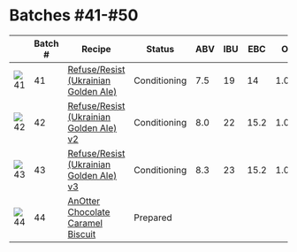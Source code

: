 # Batches #41-#50

|   | Batch # | Recipe | Status | ABV | IBU | EBC | OG | FG | BJCP Style | Type |
|---|---------|--------|--------|-----|-----|-----|----|----|------------|------|
| ![41](../recipes/.jpeg) | 41 | [Refuse/Resist (Ukrainian Golden Ale)]()| Conditioning | 7.5 | 19 | 14 | 1.071 | 1.017 | Ukrainian Golden Ale | All Grain |
| ![42](../recipes/.jpeg) | 42 | [Refuse/Resist (Ukrainian Golden Ale) v2]()| Conditioning | 8.0 | 22 | 15.2| 1.071 | 1.013 | Ukrainian Golden Ale | All Grain |
| ![43](../recipes/.jpeg) | 43 | [Refuse/Resist (Ukrainian Golden Ale) v3]()| Conditioning | 8.3 | 23 | 15.2 | 1.071 | 1.011 | Ukrainian Golden Ale | All Grain |
| ![44](../recipes/.jpeg) | 44 | [AnOtter Chocolate Caramel Biscuit]() | Prepared | | | | | | English Porter | All Grain |
